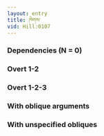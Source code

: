```yaml
---
layout: entry
title: ཁེགས་
vid: Hill:0107
---
```

### Dependencies (N = 0)


### Overt 1-2


### Overt 1-2-3


### With oblique arguments


### With unspecified obliques
